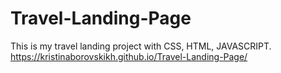 # Travel-Landing-Page
This is my travel landing project with CSS, HTML, JAVASCRIPT.
https://kristinaborovskikh.github.io/Travel-Landing-Page/
